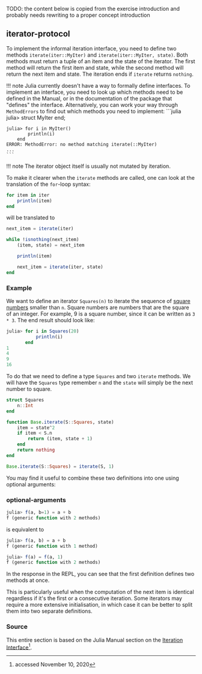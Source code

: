 TODO: the content below is copied from the exercise introduction and probably needs rewriting to a proper concept introduction

## iterator-protocol

<!-- TODO: Motivate why iterators are useful -->
<!-- TODO: Add explanation why the Base.-prefix or import is necessary -->

To implement the informal iteration interface, you need to define two methods `iterate(iter::MyIter)` and `iterate(iter::MyIter, state)`.
Both methods must return a tuple of an item and the state of the iterator.
The first method will return the first item and state, while the second method will return the next item and state.
The iteration ends if `iterate` returns `nothing`.

<!-- prettier-ignore -->
!!! note
    Julia currently doesn't have a way to formally define interfaces.
    To implement an interface, you need to look up which methods need to be defined in the Manual, or in the documentation of the package that "defines" the interface.
    Alternatively, you can work your way through `MethodErrors` to find out which methods you need to implement:
    <!-- TODO check if code blocks work within info boxes -->
    ```julia
    julia> struct MyIter end;

    julia> for i in MyIter()
            println(i)
        end
    ERROR: MethodError: no method matching iterate(::MyIter)
    ...
    ```

<!-- prettier-ignore -->
!!! note
    The iterator object itself is usually not mutated by iteration.

To make it clearer when the `iterate` methods are called, one can look at the translation of the `for`-loop syntax:

```julia
for item in iter
    println(item)
end
```

will be translated to

```julia
next_item = iterate(iter)

while !isnothing(next_item)
    (item, state) = next_item

    println(item)

    next_item = iterate(iter, state)
end
```

### Example

We want to define an iterator `Squares(n)` to iterate the sequence of [square numbers](https://en.wikipedia.org/wiki/Square_number) smaller than `n`. Square numbers are numbers that are the square of an integer. For example, 9 is a square number, since it can be written as `3 * 3`. The end result should look like:

```julia
julia> for i in Squares(20)
           println(i)
       end
1
4
9
16
```

To do that we need to define a type `Squares` and two `iterate` methods.
We will have the `Squares` type remember `n` and the `state` will simply be the next number to square.

```julia
struct Squares
    n::Int
end

function Base.iterate(S::Squares, state)
    item = state^2
    if item < S.n
        return (item, state + 1)
    end
    return nothing
end

Base.iterate(S::Squares) = iterate(S, 1)
```

You may find it useful to combine these two definitions into one using optional arguments:

### optional-arguments

```julia
julia> f(a, b=1) = a + b
f (generic function with 2 methods)
```

is equivalent to

```julia
julia> f(a, b) = a + b
f (generic function with 1 method)

julia> f(a) = f(a, 1)
f (generic function with 2 methods)
```

In the response in the REPL, you can see that the first definition defines two methods at once.

This is particularly useful when the computation of the next item is identical regardless if it's the first or a consecutive iteration.
Some iterators may require a more extensive initialisation, in which case it can be better to split them into two separate definitions.

### Source

This entire section is based on the Julia Manual section on the [Iteration Interface](https://docs.julialang.org/en/v1/manual/interfaces/#man-interface-iteration)[^1].

[^1]: accessed November 10, 2020
